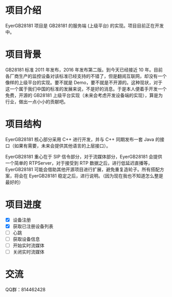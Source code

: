 # 项目介绍

EyerGB28181 项目是 GB28181 的服务端 (上级平台) 的实现。项目目前正在开发中。

# 项目背景

GB28181 标准 2011 年发布，2016 年发布第二版。到今天已经接近 10 年。目前各厂商生产的监控设备对该标准已经支持的不错了，但是翻阅互联网，却没有一个像样的上级平台的实现。要不就是 Demo，要不就是不开源的。这种现状，对于这一个属于我们中国的标准的发展来说，不是好的消息。于是本人便着手开发一个免费，开源的 GB28181 上级平台实现（未来会考虑开发设备端的实现），算是为行业，做出一点小小的贡献吧。

# 项目结构

EyerGB28181 核心部分采用 C++ 进行开发，并与 C++ 同期发布一套 Java 的接口（如果有需要，未来会提供其他语言的上层接口）。

EyerGB28181 重心在于 SIP 信令部分，对于流媒体部分，EyerGB28181 会提供一个简单的 RTPServer，对于接受到 RTP 数据之后，进行低延迟直播等，EyerGB28181 可能会借助其他开源项目进行扩展，避免重复造轮子。所有搭配方案，将会在 EyerGB28181 稳定之后，进行说明。（因为现在我也不知道怎么整是最好的）

# 项目进度

- [x] 设备注册
- [x] 获取已注册设备列表
- [ ] 心跳
- [ ] 获取设备信息
- [ ] 开始实时流媒体
- [ ] 关闭实时流媒体   

# 交流

QQ群：814462428